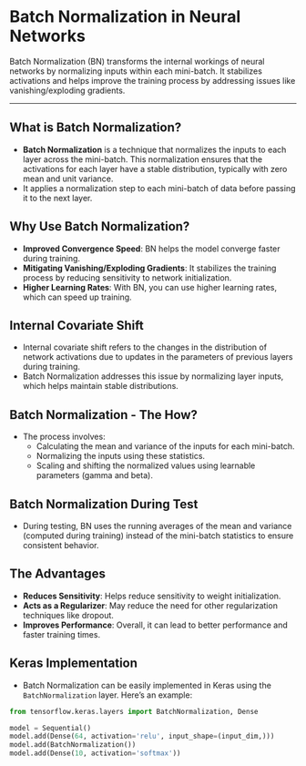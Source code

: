 # Batch Normalization in Neural Networks

Batch Normalization (BN) transforms the internal workings of neural networks by normalizing inputs within each mini-batch. It stabilizes activations and helps improve the training process by addressing issues like vanishing/exploding gradients.

---

## What is Batch Normalization?

- **Batch Normalization** is a technique that normalizes the inputs to each layer across the mini-batch. This normalization ensures that the activations for each layer have a stable distribution, typically with zero mean and unit variance.
- It applies a normalization step to each mini-batch of data before passing it to the next layer.

## Why Use Batch Normalization?

- **Improved Convergence Speed**: BN helps the model converge faster during training.
- **Mitigating Vanishing/Exploding Gradients**: It stabilizes the training process by reducing sensitivity to network initialization.
- **Higher Learning Rates**: With BN, you can use higher learning rates, which can speed up training.

## Internal Covariate Shift

- Internal covariate shift refers to the changes in the distribution of network activations due to updates in the parameters of previous layers during training.
- Batch Normalization addresses this issue by normalizing layer inputs, which helps maintain stable distributions.

## Batch Normalization - The How?

- The process involves:
  - Calculating the mean and variance of the inputs for each mini-batch.
  - Normalizing the inputs using these statistics.
  - Scaling and shifting the normalized values using learnable parameters (gamma and beta).

## Batch Normalization During Test

- During testing, BN uses the running averages of the mean and variance (computed during training) instead of the mini-batch statistics to ensure consistent behavior.

## The Advantages

- **Reduces Sensitivity**: Helps reduce sensitivity to weight initialization.
- **Acts as a Regularizer**: May reduce the need for other regularization techniques like dropout.
- **Improves Performance**: Overall, it can lead to better performance and faster training times.

## Keras Implementation

- Batch Normalization can be easily implemented in Keras using the `BatchNormalization` layer. Here’s an example:

```python
from tensorflow.keras.layers import BatchNormalization, Dense

model = Sequential()
model.add(Dense(64, activation='relu', input_shape=(input_dim,)))
model.add(BatchNormalization())
model.add(Dense(10, activation='softmax'))
```
